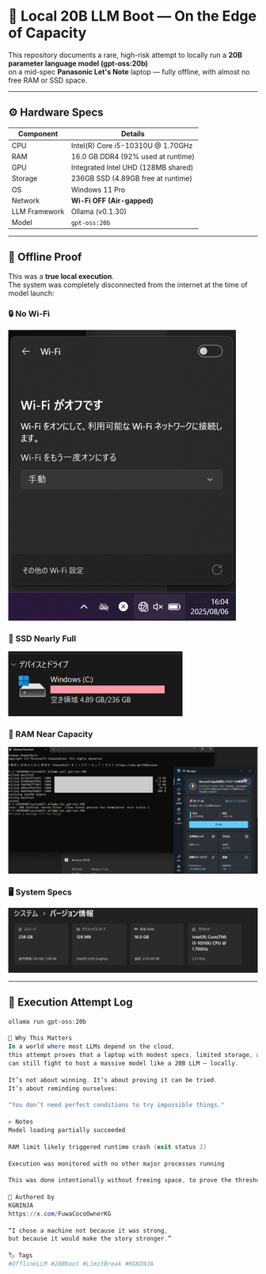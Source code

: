 # 🧠 Local 20B LLM Boot — On the Edge of Capacity

This repository documents a rare, high-risk attempt to locally run a **20B parameter language model (gpt-oss:20b)**  
on a mid-spec **Panasonic Let's Note** laptop — fully offline, with almost no free RAM or SSD space.

---

## ⚙️ Hardware Specs

| Component     | Details                        |
|---------------|--------------------------------|
| CPU           | Intel(R) Core i5-10310U @ 1.70GHz |
| RAM           | 16.0 GB DDR4 (92% used at runtime) |
| GPU           | Integrated Intel UHD (128MB shared) |
| Storage       | 236GB SSD (4.89GB free at runtime) |
| OS            | Windows 11 Pro |
| Network       | **Wi-Fi OFF (Air-gapped)** |
| LLM Framework | Ollama (v0.1.30) |
| Model         | `gpt-oss:20b` |

---

## 🔐 Offline Proof

This was a **true local execution**.  
The system was completely disconnected from the internet at the time of model launch:

### 🔒 No Wi-Fi  
![Wi-Fi off](wifioff.png)

### 💽 SSD Nearly Full  
![SSD usage](girigiriSSD.png)

### 🧠 RAM Near Capacity  
![Memory usage](memorigirigiri.png)

### 🖥 System Specs  
![System info](spec.png)

---

## 🚨 Execution Attempt Log

```powershell
ollama run gpt-oss:20b

📜 Why This Matters
In a world where most LLMs depend on the cloud,
this attempt proves that a laptop with modest specs, limited storage, and no network
can still fight to host a massive model like a 20B LLM — locally.

It’s not about winning. It’s about proving it can be tried.
It’s about reminding ourselves:

"You don’t need perfect conditions to try impossible things."

✍️ Notes
Model loading partially succeeded

RAM limit likely triggered runtime crash (exit status 2)

Execution was monitored with no other major processes running

This was done intentionally without freeing space, to prove the threshold

🧠 Authored by
KGNINJA
https://x.com/FuwaCocoOwnerKG

“I chose a machine not because it was strong,
but because it would make the story stronger.”

🏷 Tags
#OfflineLLM #20Bboot #LimitBreak #KGNINJA
